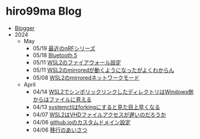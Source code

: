 # hiro99ma Blog

* [Blogger](https://hiro99ma.blogspot.com/)
* 2024
  * May
    * 05/19 [最近のnRFシリーズ](2024\20240519-nordic.md)
    * 05/18 [Bluetooth 5](2024/20240518-bl5.md)
    * 05/11 [WSL2のファイアウォール設定](2024/20240511-wsl2-firewall.md)
    * 05/11 [WSL2のmirroredが動くようになったがよくわからん](2024/20240511-wsl2.md)
    * 05/08 [WSL2のmirroredネットワークモード](2024/20240508-wsl2.md)
  * April
    * 04/14 [WSL2でシンボリックリンクしたディレクトリはWindows側からはファイルに見える](2024/20240414-wsl.md)
    * 04/13 [systemctlはforkingにすると見た目上早くなる](2024/20240413-systemd.md)
    * 04/07 [WSL2はVHDファイルアクセスが遅いのだろうか](2024/20240407-wsl.md)
    * 04/06 [github.ioのカスタムドメイン設定](2024/20240406-githubio.md)
    * 04/06 [移行のあいさつ](2024/20240406-greeting.md)
